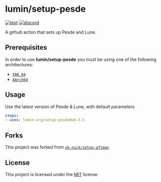 # lumin/setup-pesde

[![test](https://img.shields.io/github/actions/workflow/status/lumin-org/setup-pesde/test.yml?style=plastic&logo=github&logoColor=FFFFFF&label=test)](https://github.com/lumin-org/setup-pesde/blob/main/.github/workflows/test.yml)
[![discord](https://img.shields.io/discord/1105688855375511642?logo=discord&logoColor=white&label=chat&color=4d3dff&style=plastic)](https://lumin-org.github.io/to/discord)

A github action that sets up Pesde and Lune.

## Prerequisites

In order to use **lumin/setup-pesde** you must be using one of the following architectures:

* [`X86_64`](https://en.wikipedia.org/wiki/X86-64)
* [`AArch64`](https://en.wikipedia.org/wiki/AArch64)

## Usage

Use the latest version of Pesde & Lune, with default parameters

```yaml
steps:
- uses: lumin-org/setup-pesde@v0.3.1
```

## Forks

This project was forked from [`ok-nick/setup-aftman`](https://github.com/ok-nick/setup-aftman)

## License

This project is licensed under the [MIT](https://github.com/lumin-org/setup-pesde/blob/main/LICENSE) license
